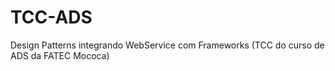 # TCC-ADS
Design Patterns integrando WebService com Frameworks (TCC do curso de ADS da FATEC Mococa)
